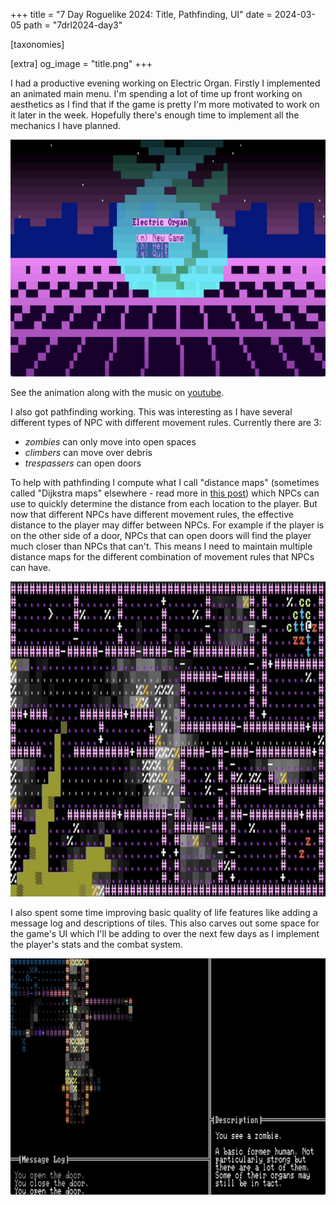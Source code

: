+++
title = "7 Day Roguelike 2024: Title, Pathfinding, UI"
date = 2024-03-05
path = "7drl2024-day3"

[taxonomies]

[extra]
og_image = "title.png"
+++

I had a productive evening working on Electric Organ. Firstly I implemented an
animated main menu. I'm spending a lot of time up front working on aesthetics
as I find that if the game is pretty I'm more motivated to work on it later in
the week. Hopefully there's enough time to implement all the mechanics I have
planned.

![Main menu of the game. The foreground is a neon pink grid. The background is a city with a night sky behind it. There is a floating blue anatomical heart.](menu.png)

See the animation along with the music on [youtube](https://youtu.be/y5wBxGF-kPM).

<!-- more -->

I also got pathfinding working. This was interesting as I have several different types of NPC with different movement rules. Currently there are 3:
 - _zombies_ can only move into open spaces
 - _climbers_ can move over debris
 - _trespassers_ can open doors

To help with pathfinding I compute what I call "distance maps" (sometimes
called "Dijkstra maps" elsewhere - read more in [this post](@/blog/pathfinding-on-a-grid/index.md)) which NPCs can use to quickly determine the distance from each
location to the player. But now that different NPCs have different movement
rules, the effective distance to the player may differ between NPCs. For
example if the player is on the other side of a door, NPCs that can open doors
will find the player much closer than NPCs that can't. This means I need to
maintain multiple distance maps for the different combination of movement rules
that NPCs can have.

![Gameplay with the entire map revealed. Enemies are grouped around the player.](pathfinding.jpg)

I also spent some time improving basic quality of life features like adding a
message log and descriptions of tiles. This also carves out some space for the
game's UI which I'll be adding to over the next few days as I implement the
player's stats and the combat system.

![Gameplay showing the UI with text descriptions of actions and tiles.](screenshot.png)
